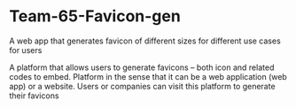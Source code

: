 # Team-65-Favicon-gen
A web app that generates favicon of different sizes for different use cases for users

A platform that allows users to generate favicons – both icon and related codes to embed.
Platform in the sense that it can be a web application (web app) or a website.
Users or companies can visit this platform to generate their favicons
